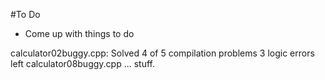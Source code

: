 #To Do
* Come up with things to do

calculator02buggy.cpp:
	Solved 4 of 5 compilation problems
	3 logic errors left
calculator08buggy.cpp
	... stuff.
